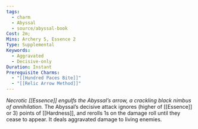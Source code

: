 ```yaml
---
tags:
  - charm
  - Abyssal
  - source/abyssal-book
Cost: 2m; 
Mins: Archery 5, Essence 2
Type: Supplemental
Keywords:
  - Aggravated
  - Decisive-only
Duration: Instant
Prerequisite Charms:
  - "[[Hundred Paces Bite]]"
  - "[[Relic Arrow Method]]"
---
```

*Necrotic [[Essence]] engulfs the Abyssal’s arrow, a crackling black nimbus of annihilation.*
The Abyssal’s decisive attack ignores (higher of [[Essence]] or 3) points of [[Hardness]], and rerolls 1s on the damage roll until they cease to appear. It deals aggravated damage to living enemies.